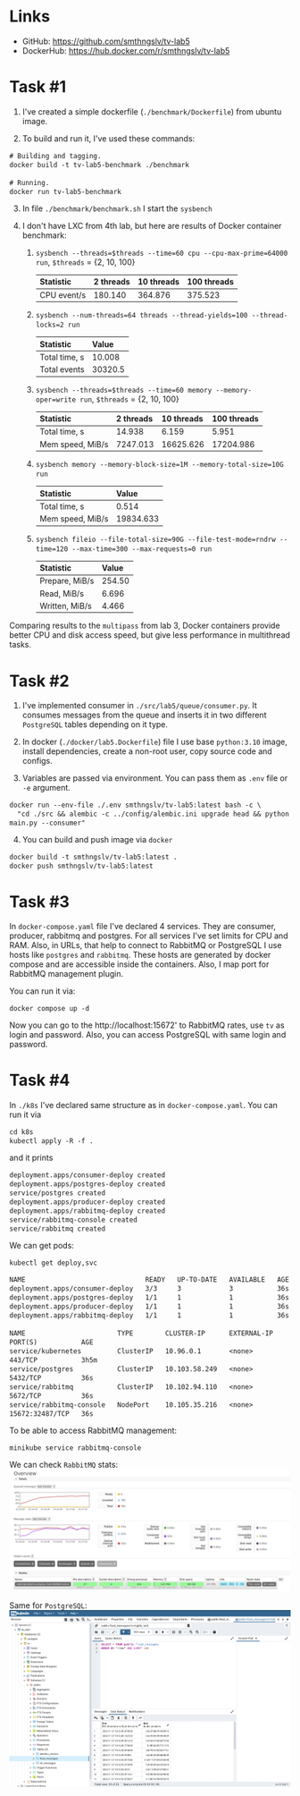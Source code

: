 # Links
- GitHub: https://github.com/smthngslv/tv-lab5
- DockerHub: https://hub.docker.com/r/smthngslv/tv-lab5

# Task #1
1. I've created a simple dockerfile (`./benchmark/Dockerfile`) from ubuntu image.

2. To build and run it, I've used these commands:
```shell
# Building and tagging.
docker build -t tv-lab5-benchmark ./benchmark

# Running.
docker run tv-lab5-benchmark
```

3. In file `./benchmark/benchmark.sh` I start the `sysbench`

4. I don't have LXC from 4th lab, but here are results of Docker container benchmark:
   1. `sysbench --threads=$threads --time=60 cpu --cpu-max-prime=64000 run`, `$threads` = {2, 10, 100}

        | Statistic   | 2 threads | 10 threads | 100 threads |
        | ----------- | --------- | ---------- | ----------- |
        | CPU event/s | 180.140   | 364.876    | 375.523     |

   2. `sysbench --num-threads=64 threads --thread-yields=100 --thread-locks=2 run`
       
        | Statistic     | Value   |
        | ------------- | ------- |
        | Total time, s | 10.008  |
        | Total events  | 30320.5 |
   
   3. `sysbench --threads=$threads --time=60 memory --memory-oper=write run`, `$threads` = {2, 10, 100}

        | Statistic        | 2 threads | 10 threads | 100 threads |
        | ---------------- | --------- | ---------- | ----------- |
        | Total time, s    | 14.938    | 6.159      | 5.951       | 
        | Mem speed, MiB/s | 7247.013  | 16625.626  | 17204.986   |

   4. `sysbench memory --memory-block-size=1M --memory-total-size=10G run`

        | Statistic        | Value     |
        | ---------------- | --------- |
        | Total time, s    | 0.514     |
        | Mem speed, MiB/s | 19834.633 |

   5. `sysbench fileio --file-total-size=90G --file-test-mode=rndrw --time=120 --max-time=300 --max-requests=0 run`

        | Statistic      | Value     |
        |----------------| --------- |
        | Prepare, MiB/s | 254.50    |
        | Read, MiB/s    | 6.696     |
        | Written, MiB/s | 4.466     |
     
Comparing results to the `multipass` from lab 3, Docker containers provide better CPU and disk access speed, but give 
less performance in multithread tasks.

# Task #2
1. I've implemented consumer in `./src/lab5/queue/consumer.py`. It consumes messages
from the queue and inserts it in two different `PostgreSQL` tables depending on 
it type.

2. In docker (`./docker/lab5.Dockerfile`) file I use base `python:3.10` image, install dependencies, create a 
non-root user, copy source code and configs. 

3. Variables are passed via environment. You can pass them as `.env` file or `-e` argument.
```shell
docker run --env-file ./.env smthngslv/tv-lab5:latest bash -c \
  "cd ./src && alembic -c ../config/alembic.ini upgrade head && python main.py --consumer"
```

4. You can build and push image via `docker`
```shell
docker build -t smthngslv/tv-lab5:latest .
docker push smthngslv/tv-lab5:latest
```

# Task #3
In `docker-compose.yaml` file I've declared 4 services. They are consumer, 
producer, rabbitmq and postgres. For all services I've set limits for CPU and RAM.
Also, in URLs, that help to connect to RabbitMQ or PostgreSQL I use hosts like
`postgres` and `rabbitmq`. These hosts are generated by docker compose and are
accessible inside the containers. Also, I map port for RabbitMQ management plugin.

You can run it via:
```shell
docker compose up -d
```

Now you can go to the http://localhost:15672' to RabbitMQ rates, use `tv` 
as login and password. Also, you can access PostgreSQL with same login and password.


# Task #4
In `./k8s` I've declared same structure as in `docker-compose.yaml`.
You can run it via
```shell
cd k8s
kubectl apply -R -f .
```
and it prints
```shell
deployment.apps/consumer-deploy created
deployment.apps/postgres-deploy created
service/postgres created
deployment.apps/producer-deploy created
deployment.apps/rabbitmq-deploy created
service/rabbitmq-console created
service/rabbitmq created
```

We can get pods:
```shell
kubectl get deploy,svc
```
```shell
NAME                              READY   UP-TO-DATE   AVAILABLE   AGE
deployment.apps/consumer-deploy   3/3     3            3           36s
deployment.apps/postgres-deploy   1/1     1            1           36s
deployment.apps/producer-deploy   1/1     1            1           36s
deployment.apps/rabbitmq-deploy   1/1     1            1           36s

NAME                       TYPE        CLUSTER-IP      EXTERNAL-IP   PORT(S)           AGE
service/kubernetes         ClusterIP   10.96.0.1       <none>        443/TCP           3h5m
service/postgres           ClusterIP   10.103.58.249   <none>        5432/TCP          36s
service/rabbitmq           ClusterIP   10.102.94.110   <none>        5672/TCP          36s
service/rabbitmq-console   NodePort    10.105.35.216   <none>        15672:32487/TCP   36s
```

To be able to access RabbitMQ management:
```shell
minikube service rabbitmq-console
```

We can check `RabbitMQ` stats:
![](./images/img.png)

Same for `PostgreSQL`:
![](./images/img_2.png)
